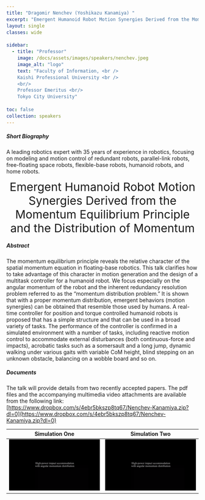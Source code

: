```yaml
---
title: "Dragomir Nenchev (Yoshikazu Kanamiya) "
excerpt: "Emergent Humanoid Robot Motion Synergies Derived from the Momentum Equilibrium Principle and the Distribution of Momentum"
layout: single 
classes: wide

sidebar:
  - title: "Professor"
    image: /docs/assets/images/speakers/nenchev.jpeg 
    image_alt: "logo"
    text: "Faculty of Information, <br /> 
    Kaishi Professional University <br />     
    <br/>
    Professor Emeritus <br/> 
    Tokyo City University"

toc: false 
collection: speakers
---
```

##### Short Biography 

A leading robotics expert with 35 years of experience in robotics, focusing on modeling and motion control of redundant robots, parallel-link robots, free-floating space robots, flexible-base robots, humanoid robots, and home robots.


<center style="font-size:30px">
Emergent Humanoid Robot Motion Synergies Derived from the Momentum Equilibrium Principle and the Distribution of Momentum
</center>

##### Abstract

The momentum equilibrium principle reveals the relative character of the spatial momentum equation in floating-base robotics. This talk clarifies how to take advantage of this character in motion generation and the design of a multitask controller for a humanoid robot. We focus especially on the angular momentum of the robot and the inherent redundancy resolution problem referred to as the “momentum distribution problem.” It is shown that with a proper momentum distribution, emergent behaviors (motion synergies) can be obtained that resemble those used by humans. A real-time controller for position and torque controlled humanoid robots is proposed that has a simple structure and that can be used in a broad variety of tasks. The performance of the controller is confirmed in a simulated environment with a number of tasks, including reactive motion control to accommodate external disturbances (both continuous-force and impacts), acrobatic tasks such as a somersault and a long jump, dynamic walking under various gaits with variable CoM height, blind stepping on an unknown obstacle, balancing on a wobble board and so on.

##### Documents

 The talk will provide details from two recently accepted papers. The pdf files and the accompanying multimedia video attachments are available from the following link:  
[https://www.dropbox.com/s/4ebr5bkszp8tq67/Nenchev-Kanamiya.zip?dl=0](https://www.dropbox.com/s/4ebr5bkszp8tq67/Nenchev-Kanamiya.zip?dl=0)


| Simulation One |  Simulation Two|
:-------------------------:|:-------------------------:
[![Batting-flying-object](/docs/assets/videos/coverDynamicMotion.png)](/docs/assets/videos/Nenchev/IEEETrRobotics.mp4) |  [![Batting-flying-object](/docs/assets/videos/coverDynamicMotion.png)](/docs/assets/videos/Nenchev/Humanoids2020.mp4)

